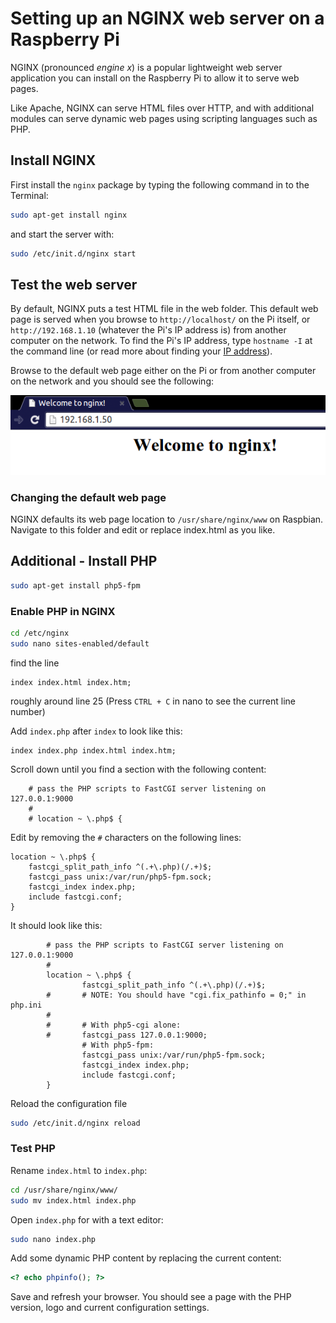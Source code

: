 # Setting up an NGINX web server on a Raspberry Pi

NGINX (pronounced *engine x*) is a popular lightweight web server application you can install on the Raspberry Pi to allow it to serve web pages.

Like Apache, NGINX can serve HTML files over HTTP, and with additional modules can serve dynamic web pages using scripting languages such as PHP.

## Install NGINX

First install the `nginx` package by typing the following command in to the Terminal:

```bash
sudo apt-get install nginx
```

and start the server with:

```bash
sudo /etc/init.d/nginx start
```

## Test the web server

By default, NGINX puts a test HTML file in the web folder. This default web page is served when you browse to `http://localhost/` on the Pi itself, or `http://192.168.1.10` (whatever the Pi's IP address is) from another computer on the network. To find the Pi's IP address, type `hostname -I` at the command line (or read more about finding your [IP address](../../troubleshooting/hardware/networking/ip-address.md)).

Browse to the default web page either on the Pi or from another computer on the network and you should see the following:

![NGINX welcome page](images/nginx-welcome.png)

### Changing the default web page

NGINX defaults its web page location to `/usr/share/nginx/www` on Raspbian. Navigate to this folder and edit or replace index.html as you like.


## Additional - Install PHP

```bash
sudo apt-get install php5-fpm
```

### Enable PHP in NGINX

```bash
cd /etc/nginx
sudo nano sites-enabled/default 
```

find the line 
```
index index.html index.htm;
```

roughly around line 25 (Press `CTRL + C` in nano to see the current line number)

Add `index.php` after `index` to look like this:

```
index index.php index.html index.htm;
```

Scroll down until you find a section with the following content:

```
	# pass the PHP scripts to FastCGI server listening on 127.0.0.1:9000
	#
	# location ~ \.php$ {
```

Edit by removing the `#` characters on the following lines:

```
location ~ \.php$ {
	fastcgi_split_path_info ^(.+\.php)(/.+)$;
	fastcgi_pass unix:/var/run/php5-fpm.sock;
	fastcgi_index index.php;
	include fastcgi.conf;
}

```

It should look like this:

```
        # pass the PHP scripts to FastCGI server listening on 127.0.0.1:9000
        #
        location ~ \.php$ {
                fastcgi_split_path_info ^(.+\.php)(/.+)$;
        #       # NOTE: You should have "cgi.fix_pathinfo = 0;" in php.ini
        #
        #       # With php5-cgi alone:
        #       fastcgi_pass 127.0.0.1:9000;
                # With php5-fpm:
                fastcgi_pass unix:/var/run/php5-fpm.sock;
                fastcgi_index index.php;
                include fastcgi.conf;
        }
```

Reload the configuration file

```bash
sudo /etc/init.d/nginx reload
```

### Test PHP

Rename `index.html` to `index.php`:

```bash
cd /usr/share/nginx/www/
sudo mv index.html index.php
```

Open `index.php` for with a text editor:

```bash
sudo nano index.php
```

Add some dynamic PHP content by replacing the current content:
```php
<? echo phpinfo(); ?>
``` 

Save and refresh your browser. You should see a page with the PHP version, logo and current configuration settings.
